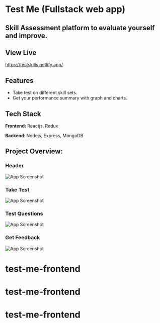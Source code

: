 # Test Me (Fullstack web app)
## Skill Assessment platform to evaluate yourself and improve.

## View Live
https://testskills.netlify.app/

## Features
- Take test on different skill sets.
- Get your performance summary with graph and charts.

## Tech Stack
**Frontend:** Reactjs, Redux

**Backend**: Nodejs, Express, MongoDB


## Project Overview:
### Header
![App Screenshot](https://i.ibb.co/9WjD4Nw/Screenshot-102.png)
### Take Test
![App Screenshot](https://i.ibb.co/wYNcRYH/Screenshot-103.png)
### Test Questions
![App Screenshot](https://i.ibb.co/xj6DMtg/Screenshot-105.png)
### Get Feedback
![App Screenshot](https://i.ibb.co/PjFkyFz/Screenshot-106.png)

# test-me-frontend
# test-me-frontend
# test-me-frontend
